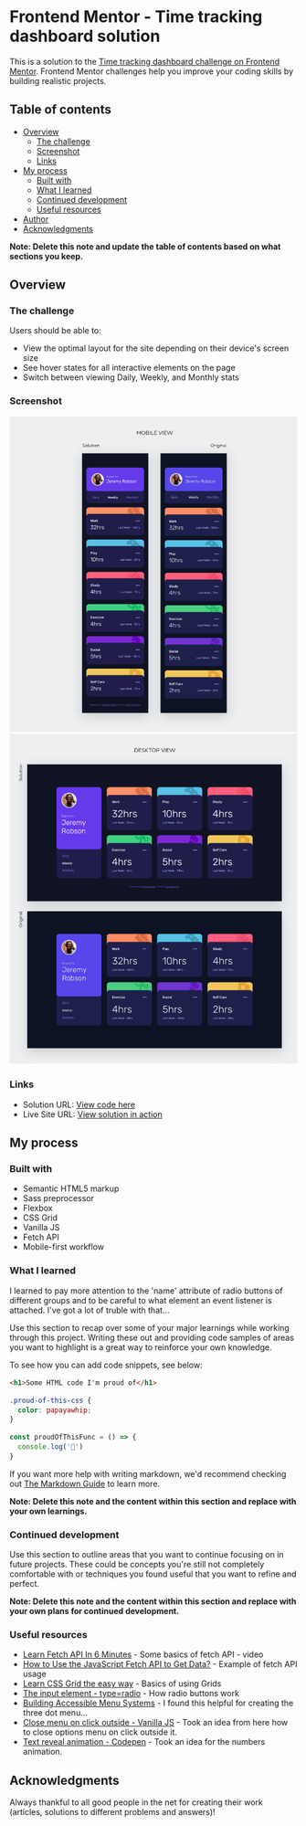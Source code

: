 # Frontend Mentor - Time tracking dashboard solution

This is a solution to the [Time tracking dashboard challenge on Frontend Mentor](https://www.frontendmentor.io/challenges/time-tracking-dashboard-UIQ7167Jw). Frontend Mentor challenges help you improve your coding skills by building realistic projects. 

## Table of contents

- [Overview](#overview)
  - [The challenge](#the-challenge)
  - [Screenshot](#screenshot)
  - [Links](#links)
- [My process](#my-process)
  - [Built with](#built-with)
  - [What I learned](#what-i-learned)
  - [Continued development](#continued-development)
  - [Useful resources](#useful-resources)
- [Author](#author)
- [Acknowledgments](#acknowledgments)

**Note: Delete this note and update the table of contents based on what sections you keep.**

## Overview

### The challenge

Users should be able to:

- View the optimal layout for the site depending on their device's screen size
- See hover states for all interactive elements on the page
- Switch between viewing Daily, Weekly, and Monthly stats

### Screenshot

<img src="./solution-screenshots/time-tracking-dashboard-mobile.jpg">
<img src="./solution-screenshots/time-tracking-dashboard-desktop.jpg">

### Links

- Solution URL: [View code here](https://github.com/strosi/frontend-mentor-challenges/tree/main/ping-coming-soon-page-master)
- Live Site URL: [View solution in action](https://strosi.github.io/frontend-mentor-challenges/ping-coming-soon-page-master/)

## My process

### Built with

- Semantic HTML5 markup
- Sass preprocessor
- Flexbox
- CSS Grid
- Vanilla JS
- Fetch API
- Mobile-first workflow

### What I learned

I learned to pay more attention to the 'name' attribute of radio buttons of different groups and to be careful to what element an event listener is attached. I've got a lot of truble with that...

Use this section to recap over some of your major learnings while working through this project. Writing these out and providing code samples of areas you want to highlight is a great way to reinforce your own knowledge.

To see how you can add code snippets, see below:

```html
<h1>Some HTML code I'm proud of</h1>
```
```css
.proud-of-this-css {
  color: papayawhip;
}
```
```js
const proudOfThisFunc = () => {
  console.log('🎉')
}
```

If you want more help with writing markdown, we'd recommend checking out [The Markdown Guide](https://www.markdownguide.org/) to learn more.

**Note: Delete this note and the content within this section and replace with your own learnings.**

### Continued development

Use this section to outline areas that you want to continue focusing on in future projects. These could be concepts you're still not completely comfortable with or techniques you found useful that you want to refine and perfect.

**Note: Delete this note and the content within this section and replace with your own plans for continued development.**

### Useful resources

- [Learn Fetch API In 6 Minutes](https://www.youtube.com/watch?v=cuEtnrL9-H0) - Some basics of fetch API - video
- [How to Use the JavaScript Fetch API to Get Data?](https://www.geeksforgeeks.org/how-to-use-the-javascript-fetch-api-to-get-data/) - Example of fetch API usage
- [Learn CSS Grid the easy way](https://www.youtube.com/watch?v=rg7Fvvl3taU) - Basics of using Grids
- [The input element - type=radio](https://developer.mozilla.org/en-US/docs/Web/HTML/Element/input/radio) - How radio buttons work
- [Building Accessible Menu Systems](https://www.smashingmagazine.com/2017/11/building-accessible-menu-systems/) - I found this helpful for creating the three dot menu...
- [Close menu on click outside - Vanilla JS](https://stackoverflow.com/questions/61168579/close-menu-on-click-outside-vanilla-js) - Took an idea from here how to close options menu on click outside it.
- [Text reveal animation - Codepen](https://codepen.io/michielvandewalle/pen/KaGoyq?editors=1100) - Took an idea for the numbers animation.

## Acknowledgments

Always thankful to all good people in the net for creating their work (articles, solutions to different problems and answers)!

